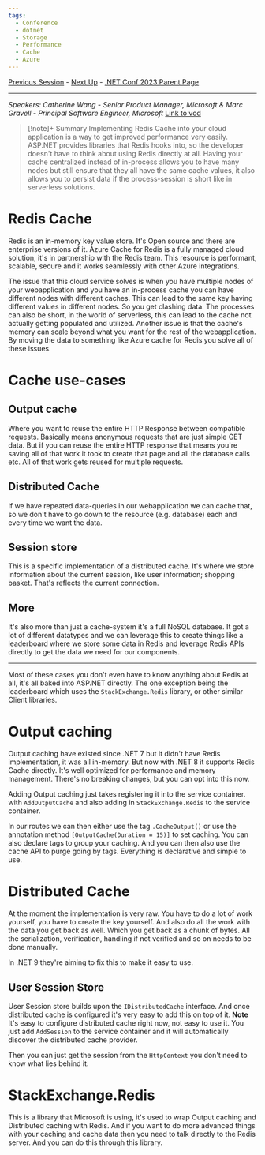 ```yaml
---
tags:
  - Conference
  - dotnet
  - Storage
  - Performance
  - Cache
  - Azure
---
```

[Previous Session](Blazor-testing%20from%20A%20to%20Z.md) - [Next Up](Make%20a%20template%20for%20your%20template;%20profit!.md) - [.NET Conf 2023 Parent Page](README.md)

---
_Speakers:
Catherine Wang - Senior Product Manager, Microsoft
& Marc Gravell - Principal Software Engineer, Microsoft_
[Link to vod](https://www.youtube.com/watch?v=hVdgRw68GHM)

>[!note]+ Summary
>Implementing Redis Cache into your cloud application is a way to get improved performance very easily. ASP.NET provides libraries that Redis hooks into, so the developer doesn't have to think about using Redis directly at all. Having your cache centralized instead of in-process allows you to have many nodes but still ensure that they all have the same cache values, it also allows you to persist data if the process-session is short like in serverless solutions.

# Redis Cache
Redis is an in-memory key value store. It's Open source and there are enterprise versions of it. Azure Cache for Redis is a fully managed cloud solution, it's in partnership with the Redis team. This resource is performant, scalable, secure and it works seamlessly with other Azure integrations. 

The issue that this cloud service solves is when you have multiple nodes of your webapplication and you have an in-process cache you can have different nodes with different caches. This can lead to the same key having different values in different nodes. So you get clashing data. The processes can also be short, in the world of serverless, this can lead to the cache not actually getting populated and utilized. Another issue is that the cache's memory can scale beyond what you want for the rest of the webapplication. By moving the data to something like Azure cache for Redis you solve all of these issues.
# Cache use-cases
## Output cache 
Where you want to reuse the entire HTTP Response between compatible requests. Basically means anonymous requests that are just simple GET data. But if you can reuse the entire HTTP response that means you're saving all of that work it took to create that page and all the database calls etc. All of that work gets reused for multiple requests. 
## Distributed Cache
If we have repeated data-queries in our webapplication we can cache that, so we don't have to go down to the resource (e.g. database) each and every time we want the data. 
## Session store
This is a specific implementation of a distributed cache. It's where we store information about the current session, like user information; shopping basket. That's reflects the current connection.
## More
It's also more than just a cache-system it's a full NoSQL database. It got a lot of different datatypes and we can leverage this to create things like a leaderboard where we store some data in Redis and leverage Redis APIs directly to get the data we need for our components. 

---
Most of these cases you don't even have to know anything about Redis at all, it's all baked into ASP.NET directly. The one exception being the leaderboard which uses the `StackExchange.Redis` library, or other similar Client libraries. 
# Output caching
Output caching have existed since .NET 7 but it didn't have Redis implementation, it was all in-memory. But now with .NET 8 it supports Redis Cache directly. It's well optimized for performance and memory management. There's no breaking changes, but you can opt into this now. 

Adding Output caching just takes registering it into the service container. with `AddOutputCache` and also adding in `StackExchange.Redis` to the service container.

In our routes we can then either use the tag `.CacheOutput()` or use the annotation method `[OutputCache(Duration = 15)]` to set caching. You can also declare tags to group your caching. And you can then also use the cache API to purge going by tags. Everything is declarative and simple to use.
# Distributed Cache
At the moment the implementation is very raw. You have to do a lot of work yourself, you have to create the key yourself. And also do all the work with the data you get back as well. Which you get back as a chunk of bytes. All the serialization, verification, handling if not verified and so on needs to be done manually.

In .NET 9 they're aiming to fix this to make it easy to use.
## User Session Store
User Session store builds upon the `IDistributedCache` interface. And once distributed cache is configured it's very easy to add this on top of it. **Note** It's easy to configure distributed cache right now, not easy to use it. You just add `AddSession` to the service container and it will automatically discover the distributed cache provider.

Then you can just get the session from the `HttpContext` you don't need to know what lies behind it. 
# StackExchange.Redis
This is a library that Microsoft is using, it's used to wrap Output caching and Distributed caching with Redis. And if you want to do more advanced things with your caching and cache data then you need to talk directly to the Redis server. And you can do this through this library.